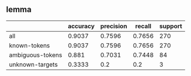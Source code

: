 
## lemma

|                  | accuracy | precision | recall | support |
|------------------|----------|-----------|--------|---------|
| all              | 0.9037   | 0.7596    | 0.7656 | 270     |
| known-tokens     | 0.9037   | 0.7596    | 0.7656 | 270     |
| ambiguous-tokens | 0.881    | 0.7031    | 0.7448 | 84      |
| unknown-targets  | 0.3333   | 0.2       | 0.2    | 3       |

